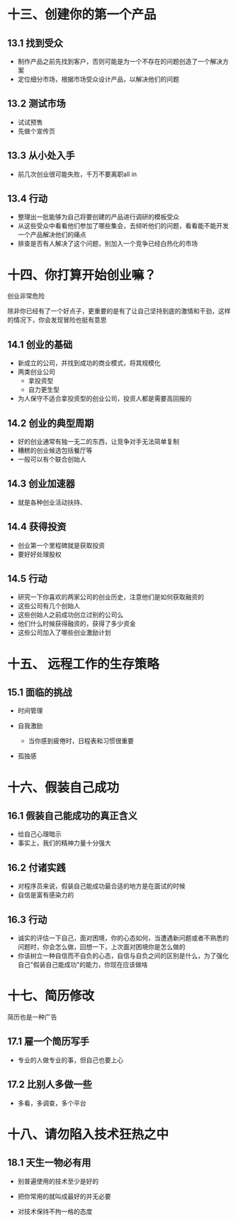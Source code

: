 # 十三、创建你的第一个产品

## 13.1 找到受众

- 制作产品之前先找到客户，否则可能是为一个不存在的问题创造了一个解决方案
- 定位细分市场，根据市场受众设计产品，以解决他们的问题

## 13.2 测试市场

- 试试预售
- 先做个宣传页

## 13.3 从小处入手

- 前几次创业很可能失败，千万不要离职all in 

## 13.4 行动

- 整理出一批能够为自己将要创建的产品进行调研的模板受众
- 从这些受众中看看他们参加了哪些集会，去倾听他们的问题，看看能不能开发一个产品解决他们的痛点
- 排查是否有人解决了这个问题，别加入一个竞争已经白热化的市场

#  十四、你打算开始创业嘛？

创业非常危险

除非你已经有了一个好点子，更重要的是有了让自己坚持到底的激情和干劲，这样的情况下，你会发现冒险也挺有意思

## 14.1 创业的基础

- 新成立的公司，并找到成功的商业模式，将其规模化
- 两类创业公司
  - 拿投资型
  - 自力更生型
- 为人保守不适合拿投资型的创业公司，投资人都是需要高回报的

## 14.2 创业的典型周期

- 好的创业通常有独一无二的东西，让竞争对手无法简单复制
- 糟糕的创业候选包括餐厅等
- 一般可以有个联合创始人

## 14.3 创业加速器

- 就是各种创业活动扶持、

## 14.4 获得投资

- 创业第一个里程碑就是获取投资
- 要好好处理股权

## 14.5 行动

- 研究一下你喜欢的两家公司的创业历史，注意他们是如何获取融资的
- 这些公司有几个创始人
- 这些创始人之前成功创立过别的公司么
- 他们什么时候获得融资的，获得了多少资金
- 这些公司加入了哪些创业激励计划

# 十五、 远程工作的生存策略

## 15.1 面临的挑战

- 时间管理

- 自我激励
  - 当你感到疲倦时，日程表和习惯很重要
- 孤独感

# 十六、假装自己成功

## 16.1 假装自己能成功的真正含义

- 给自己心理暗示
- 事实上，我们的精神力量十分强大

## 16.2 付诸实践

- 对程序员来说，假装自己能成功最合适的地方是在面试的时候
- 自信是富有感染力的

## 16.3 行动

- 诚实的评估一下自己，面对困境，你的心态如何，当遭遇新问题或者不熟悉的问题时，你会怎么做，回想一下，上次面对困境你是怎么做的
- 你该树立一种自信而不自负的心态，自信与自负之间的区别是什么，为了强化自己"假装自己能成功"的能力，你现在应该做啥

# 十七、简历修改

简历也是一种广告

## 17.1 雇一个简历写手

- 专业的人做专业的事，但自己也要上心

## 17.2 比别人多做一些

- 多看，多调查，多个平台

# 十八、请勿陷入技术狂热之中

## 18.1 天生一物必有用

- 别普遍使用的技术至少是好的

- 把你常用的就叫成最好的并无必要

- 对技术保持不拘一格的态度









